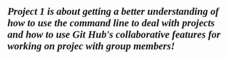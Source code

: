 <h1 style="font-family: Garamond, Baskerville; font-size:17pt; font-style:italic"> <b> Project 1 is about getting a better understanding of how to use the command line to deal with projects and how to use Git Hub's collaborative features for working on projec with group members! </b> </h1>   

